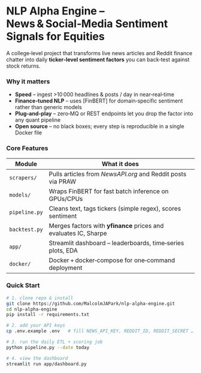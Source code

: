 # NLP Alpha Engine – News & Social‑Media Sentiment Signals for Equities

A college‑level project that transforms live news articles and Reddit finance chatter
into daily **ticker‑level sentiment factors** you can back‑test against stock returns.

### Why it matters
* **Speed** – ingest >10 000 headlines & posts / day in near‑real‑time  
* **Finance‑tuned NLP** – uses [FinBERT] for domain‑specific sentiment rather than generic models  
* **Plug‑and‑play** – zero‑MQ or REST endpoints let you drop the factor into any quant pipeline  
* **Open source** – no black boxes; every step is reproducible in a single Docker file  

### Core Features
| Module | What it does |
| ------ | ------------ |
| `scrapers/` | Pulls articles from *NewsAPI.org* and Reddit posts via PRAW |
| `models/`   | Wraps FinBERT for fast batch inference on GPUs/CPUs |
| `pipeline.py` | Cleans text, tags tickers (simple regex), scores sentiment |
| `backtest.py` | Merges factors with **yfinance** prices and evaluates IC, Sharpe |
| `app/`       | Streamlit dashboard – leaderboards, time‑series plots, EDA |
| `docker/`    | Docker + docker‑compose for one‑command deployment |

### Quick Start

```bash
# 1. clone repo & install
git clone https://github.com/MalcolmJAPark/nlp-alpha-engine.git
cd nlp-alpha-engine
pip install -r requirements.txt

# 2. add your API keys
cp .env.example .env   # fill NEWS_API_KEY, REDDIT_ID, REDDIT_SECRET …

# 3. run the daily ETL + scoring job
python pipeline.py --date today

# 4. view the dashboard
streamlit run app/dashboard.py
